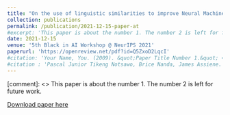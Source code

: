 ```yaml
---
title: "On the use of linguistic similarities to improve Neural Machine Translation for African Languages"
collection: publications
permalink: /publication/2021-12-15-paper-at
#excerpt: 'This paper is about the number 1. The number 2 is left for future work.'
date: 2021-12-15
venue: '5th Black in AI Workshop @ NeurIPS 2021'
paperurl: 'https://openreview.net/pdf?id=Q5ZxoD2LqcI'
#citation: 'Your Name, You. (2009). &quot;Paper Title Number 1.&quot; <i>Journal 1</i>. 1(1).'
#citation : 'Pascal Junior Tikeng Notsawo, Brice Nanda, James Assiene. (2021). &quot;On the use of linguistic similarities to improve Neural Machine Translation for African Languages.&quot; <i>5th Black in AI Workshop @ NeurIPS 2021</i>.'
---
```

[comment]: <> This paper is about the number 1. The number 2 is left for future work.  

[Download paper here](https://openreview.net/pdf?id=Q5ZxoD2LqcI)